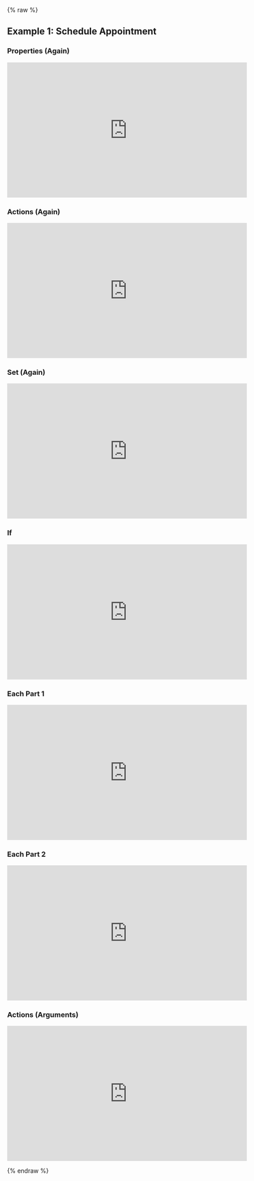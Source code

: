 {% raw %}
## Example 1: Schedule Appointment

### Properties (Again)

<iframe width="560" height="315" src="https://www.youtube.com/embed/HenLjy4OnPc?rel=0&amp;showinfo=0" frameborder="0" allowfullscreen></iframe>

### Actions (Again)

<iframe width="560" height="315" src="https://www.youtube.com/embed/1GxP61MMx9o?rel=0&amp;showinfo=0" frameborder="0" allowfullscreen></iframe>

### Set (Again)

<iframe width="560" height="315" src="https://www.youtube.com/embed/4ApOyID6INo?rel=0&amp;showinfo=0" frameborder="0" allowfullscreen></iframe>

### If

<iframe width="560" height="315" src="https://www.youtube.com/embed/8Jc9rxeM9uU?rel=0&amp;showinfo=0" frameborder="0" allowfullscreen></iframe>

### Each Part 1

<iframe width="560" height="315" src="https://www.youtube.com/embed/v2IiwIcWhjw?rel=0&amp;showinfo=0" frameborder="0" allowfullscreen></iframe>

### Each Part 2

<iframe width="560" height="315" src="https://www.youtube.com/embed/FD6t17voyeg?rel=0&amp;showinfo=0" frameborder="0" allowfullscreen></iframe>

### Actions (Arguments)

<iframe width="560" height="315" src="https://www.youtube.com/embed/rjFB8htKizE?rel=0&amp;showinfo=0" frameborder="0" allowfullscreen></iframe>

{% endraw %}
